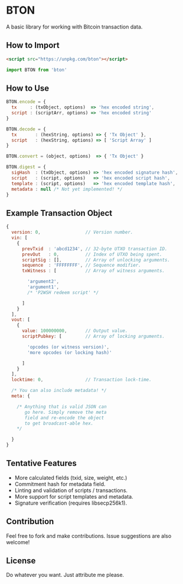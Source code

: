 # BTON
A basic library for working with Bitcoin transaction data.

## How to Import
```html
<script src="https://unpkg.com/bton"></script>
```
```js
import BTON from 'bton'
```

## How to Use
```js
BTON.encode = {
  tx     : (txObject, options)  => 'hex encoded string',
  script : (scriptArr, options) => 'hex encoded string'
}

BTON.decode = {
  tx       : (hexString, options) => { 'Tx Object' },
  script   : (hexString, options) => [ 'Script Array' ]
}

BTON.convert = (object, options)  => { 'Tx Object' }

BTON.digest = {
  sigHash  : (txObject, options) => 'hex encoded signature hash',
  script   : (script, options)   => 'hex encoded script hash',
  template : (script, options)   => 'hex encoded template hash',
  metadata : null /* Not yet implemented! */
}
```

## Example Transaction Object
```js
{
  version: 0,                 // Version number.
  vin: [
    {
      prevTxid  : 'abcd1234', // 32-byte UTXO transaction ID.
      prevOut   : 0,          // Index of UTXO being spent.
      scriptSig : [],         // Array of unlocking arguments.
      sequence  : 'FFFFFFFF', // Sequence modifier.
      txWitness : [           // Array of witness arguments.

        'argument2',
        'argument1',
        /* 'P2WSH redeem script' */

      ]
    }
  ],
  vout: [
    {
      value: 100000000,       // Output value.
      scriptPubkey: [         // Array of locking arguments.

        'opcodes (or witness version)',
        'more opcodes (or locking hash)'

      ]
    }
  ],
  locktime: 0,                // Transaction lock-time.

  /* You can also include metadata! */
  meta: {

    /* Anything that is valid JSON can 
       go here. Simply remove the meta 
       field and re-encode the object 
       to get broadcast-able hex.
    */

  }
}
```

## Tentative Features
* More calculated fields (txid, size, weight, etc.)
* Commitment hash for metadata field.
* Linting and validation of scripts / transactions.
* More support for script templates and metadata.
* Signature verification (requires libsecp256k1).

## Contribution
Feel free to fork and make contributions. Issue suggestions are also welcome!

## License
Do whatever you want. Just attribute me please.
